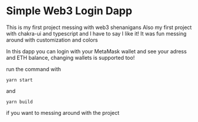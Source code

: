 # Simple Web3 Login Dapp

This is my first project messing with web3 shenanigans
Also my first project with chakra-ui and typescript and I have to say I like it!
It was fun messing around with customization and colors

In this dapp you can login with your MetaMask wallet and see your adress and ETH balance, changing wallets is supported too!

run the command with

```
yarn start
```

and

```
yarn build
```

if you want to messing around with the project

